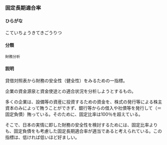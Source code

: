 <div style="display:none;">

## [あ行](securities-terms?id=あ行)
## [か行](securities-terms?id=か行)

</div>

### 固定長期適合率

#### ひらがな

こていちょうきてきごうりつ

#### 分類

`財務分析`

#### 説明

貸借対照表から財務の安全性（健全性）をみるための一指標。
企業の資金源泉と資金使途との適合状況を分析しようとするもの。
 
多くの企業は、設備等の資産に投資するための資金を、株式の発行等による株主資本のみによって賄うことができず、銀行等からの借入や社債等を発行して（＝固定負債）賄っている。そのために、固定比率は100％を超えている。
 
そこで、日本の実情に即した財務の安全性を検討するためには、固定比率よりも、固定負債をも考慮した固定長期適合率が適当であると考えられている。この指標は、低ければ低いほど好ましい。

<div style="display:none;">

## [さ行](securities-terms?id=さ行)
## [た行](securities-terms?id=た行)
## [な行](securities-terms?id=な行)
## [は行](securities-terms?id=は行)
## [ま行](securities-terms?id=ま行)
## [や行](securities-terms?id=や行)
## [ら行](securities-terms?id=ら行)
## [わ行](securities-terms?id=わ行)
## [英数字・記号](securities-terms?id=英数字・記号)

</div>

